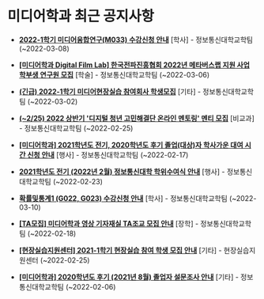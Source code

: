 # 미디어학과 최근 공지사항

* **[2022-1학기 미디어융합연구(M033) 수강신청 안내](https://media.ajou.ac.kr/media/board/board01.jsp?mode=view&amp;article_no=228218&amp;board_wrapper=%2Fmedia%2Fboard%2Fboard01.jsp&amp;pager.offset=0&amp;board_no=304)**
 [학사] - 정보통신대학교학팀 (~2022-03-08)

* **[[미디어학과 Digital Film Lab] 한국전파진흥협회 2022년 메타버스랩 지원 사업 학부생 연구원 모집](https://media.ajou.ac.kr/media/board/board01.jsp?mode=view&amp;article_no=228176&amp;board_wrapper=%2Fmedia%2Fboard%2Fboard01.jsp&amp;pager.offset=0&amp;board_no=304)**
 [학술] - 정보통신대학교학팀 (~2022-03-06)

* **[(긴급) 2022-1학기 미디어현장실습 참여회사 학생모집](https://media.ajou.ac.kr/media/board/board01.jsp?mode=view&amp;article_no=227977&amp;board_wrapper=%2Fmedia%2Fboard%2Fboard01.jsp&amp;pager.offset=0&amp;board_no=304)**
 [기타] - 정보통신대학교학팀 (~2022-03-02)

* **[(~2/25) 2022 상반기 &#x27;디지털 청년 고민해결단 온라인 멘토링&#x27; 멘티 모집](https://media.ajou.ac.kr/media/board/board01.jsp?mode=view&amp;article_no=227898&amp;board_wrapper=%2Fmedia%2Fboard%2Fboard01.jsp&amp;pager.offset=0&amp;board_no=304)**
 [비교과] - 정보통신대학교학팀 (~2022-02-25)

* **[[미디어학과] 2021학년도 전기, 2020학년도 후기 졸업(대상)자 학사가운 대여 시간 신청 안내](https://media.ajou.ac.kr/media/board/board01.jsp?mode=view&amp;article_no=227894&amp;board_wrapper=%2Fmedia%2Fboard%2Fboard01.jsp&amp;pager.offset=0&amp;board_no=304)**
 [행사] - 정보통신대학교학팀 (~2022-02-17)

* **[2021학년도 전기 (2022년 2월) 정보통신대학 학위수여식 안내](https://media.ajou.ac.kr/media/board/board01.jsp?mode=view&amp;article_no=227884&amp;board_wrapper=%2Fmedia%2Fboard%2Fboard01.jsp&amp;pager.offset=0&amp;board_no=304)**
 [행사] - 정보통신대학교학팀 (~2022-02-23)

* **[확률및통계1 (G022, G023) 수강신청 안내](https://media.ajou.ac.kr/media/board/board01.jsp?mode=view&amp;article_no=227867&amp;board_wrapper=%2Fmedia%2Fboard%2Fboard01.jsp&amp;pager.offset=0&amp;board_no=304)**
 [학사] - 정보통신대학교학팀 (~2022-03-10)

* **[[TA모집] 미디어학과 영상 기자재실 TA조교 모집 안내](https://media.ajou.ac.kr/media/board/board01.jsp?mode=view&amp;article_no=227807&amp;board_wrapper=%2Fmedia%2Fboard%2Fboard01.jsp&amp;pager.offset=0&amp;board_no=304)**
 [장학] - 정보통신대학교학팀 (~2022-02-18)

* **[[현장실습지원센터] 2021-1학기 현장실습 참여 학생 모집 안내](https://media.ajou.ac.kr/media/board/board01.jsp?mode=view&amp;article_no=227758&amp;board_wrapper=%2Fmedia%2Fboard%2Fboard01.jsp&amp;pager.offset=0&amp;board_no=304)**
 [기타] - 현장실습지원센터 (~2022-02-25)

* **[[미디어학과] 2020학년도 후기 (2021년 8월) 졸업자 설문조사 안내](https://media.ajou.ac.kr/media/board/board01.jsp?mode=view&amp;article_no=227718&amp;board_wrapper=%2Fmedia%2Fboard%2Fboard01.jsp&amp;pager.offset=0&amp;board_no=304)**
 [기타] - 정보통신대학교학팀 (~2022-02-06)
